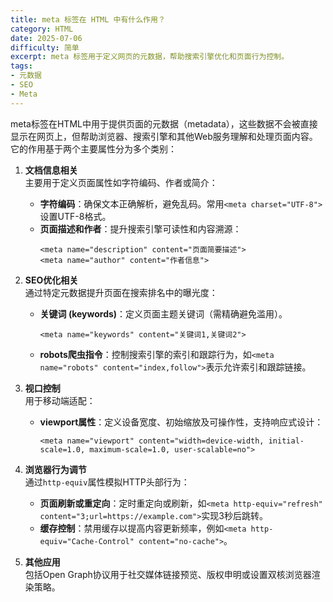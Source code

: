 ```yaml
---
title: meta 标签在 HTML 中有什么作用？
category: HTML
date: 2025-07-06
difficulty: 简单
excerpt: meta 标签用于定义网页的元数据，帮助搜索引擎优化和页面行为控制。
tags:
- 元数据
- SEO
- Meta
---
```

meta标签在HTML中用于提供页面的元数据（metadata），这些数据不会被直接显示在网页上，但帮助浏览器、搜索引擎和其他Web服务理解和处理页面内容。它的作用基于两个主要属性分为多个类别：  

1. **文档信息相关**  
   主要用于定义页面属性如字符编码、作者或简介：  
   - **字符编码**：确保文本正确解析，避免乱码。常用`<meta charset="UTF-8">`设置UTF-8格式。  
   - **页面描述和作者**：提升搜索引擎可读性和内容溯源：  
     ```
     <meta name="description" content="页面简要描述">
     <meta name="author" content="作者信息">
     ```  

2. **SEO优化相关**  
   通过特定元数据提升页面在搜索排名中的曝光度：  
   - **关键词 (keywords)**：定义页面主题关键词（需精确避免滥用）。  
     ```
     <meta name="keywords" content="关键词1,关键词2">
     ```  
   - **robots爬虫指令**：控制搜索引擎的索引和跟踪行为，如`<meta name="robots" content="index,follow">`表示允许索引和跟踪链接。  

3. **视口控制**  
   用于移动端适配：  
   - **viewport属性**：定义设备宽度、初始缩放及可操作性，支持响应式设计：  
     ```
     <meta name="viewport" content="width=device-width, initial-scale=1.0, maximum-scale=1.0, user-scalable=no">
     ```  

4. **浏览器行为调节**  
   通过`http-equiv`属性模拟HTTP头部行为：  
   - **页面刷新或重定向**：定时重定向或刷新，如`<meta http-equiv="refresh" content="3;url=https://example.com">`实现3秒后跳转。  
   - **缓存控制**：禁用缓存以提高内容更新频率，例如`<meta http-equiv="Cache-Control" content="no-cache">`。  

5. **其他应用**  
   包括Open Graph协议用于社交媒体链接预览、版权申明或设置双核浏览器渲染策略。
